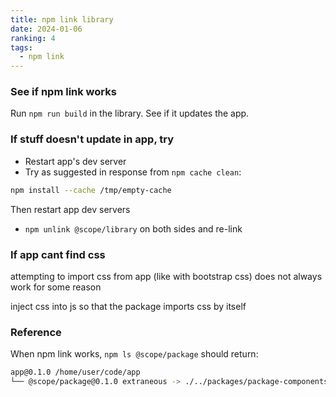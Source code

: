 ```yaml
---
title: npm link library
date: 2024-01-06
ranking: 4
tags:
  - npm link
---
```

### See if npm link works

Run `npm run build` in the library. See if it updates the app.


### If stuff doesn't update in app, try

- Restart app's dev server
- Try as suggested in response from `npm cache clean`:

```sh
npm install --cache /tmp/empty-cache
```
Then restart app dev servers

- `npm unlink @scope/library` on both sides and re-link

### If app cant find css

attempting to import css from app (like with bootstrap css) does not always work for some reason

inject css into js so that the package imports css by itself

### Reference

When npm link works, `npm ls @scope/package` should return:

```sh
app@0.1.0 /home/user/code/app
└── @scope/package@0.1.0 extraneous -> ./../packages/package-components-project

```
